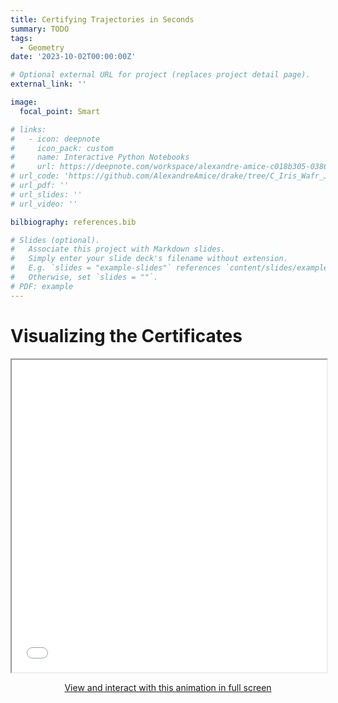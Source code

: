 ```yaml
---
title: Certifying Trajectories in Seconds
summary: TODO
tags:
  - Geometry
date: '2023-10-02T00:00:00Z'

# Optional external URL for project (replaces project detail page).
external_link: ''

image:
  focal_point: Smart

# links:
#   - icon: deepnote
#     icon_pack: custom
#     name: Interactive Python Notebooks
#     url: https://deepnote.com/workspace/alexandre-amice-c018b305-0386-4703-9474-01b867e6efea/project/C-IRIS-7e82e4f5-f47a-475a-aad3-c88093ed36c6/notebook/2d_example_bilinear_alternation-14f1ee8c795e499ca7f577b6885c10e9
# url_code: 'https://github.com/AlexandreAmice/drake/tree/C_Iris_Wafr_Journal_Examples/C_Iris_Examples'
# url_pdf: ''
# url_slides: ''
# url_video: ''

bilbiography: references.bib

# Slides (optional).
#   Associate this project with Markdown slides.
#   Simply enter your slide deck's filename without extension.
#   E.g. `slides = "example-slides"` references `content/slides/example-slides.md`.
#   Otherwise, set `slides = ""`.
# PDF: example
---
```

# Visualizing the Certificates
<iframe 
  width="100%"
  height="500"
  src="14dof_hyperplanes.html"
  frameborder="1"
  allow="accelerometer; autoplay; encrypted-media; gyroscope; picture-in-picture"
  allowfullscreen>
  name="14dof_hyperplanes"
</iframe>
<p><center><a href="14dof_hyperplanes.html" target="14dof_hyperplanes">View and interact with this animation in full screen</a></center></p>